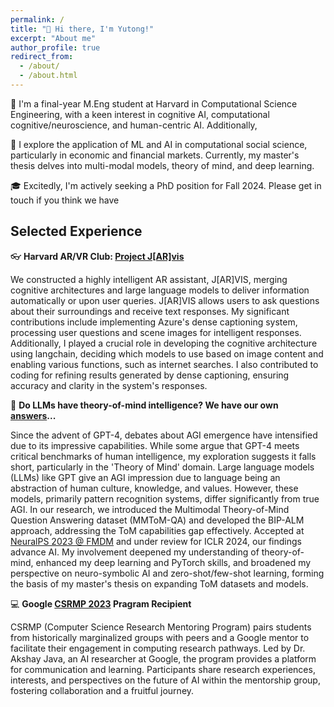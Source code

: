 ```yaml
---
permalink: /
title: "👋 Hi there, I'm Yutong!"
excerpt: "About me"
author_profile: true
redirect_from: 
  - /about/
  - /about.html
---
```


  📖 I'm a final-year M.Eng student at Harvard in Computational Science Engineering, with a keen interest in cognitive AI, computational cognitive/neuroscience, and human-centric AI. Additionally, 

  🤖 I explore the application of ML and AI in computational social science, particularly in economic and financial markets. Currently, my master's thesis delves into multi-modal models, theory of mind, and deep learning. 
  
  🎓 Excitedly, I'm actively seeking a PhD position for Fall 2024. Please get in touch if you think we have 


## Selected Experience

  👓 **Harvard AR/VR Club: [Project J[AR]vis](https://www.xr.augmentationlab.org/jarvis)**

  We constructed a highly intelligent AR assistant, J[AR]VIS, merging cognitive architectures and large language models to deliver information automatically or upon user queries. J[AR]VIS allows users to ask questions about their surroundings and receive text responses. My significant contributions include implementing Azure's dense captioning system, processing user questions and scene images for intelligent responses. Additionally, I played a crucial role in developing the cognitive architecture using langchain, deciding which models to use based on image content and enabling various functions, such as internet searches. I also contributed to coding for refining results generated by dense captioning, ensuring accuracy and clarity in the system's responses.

  📑 **Do LLMs have theory-of-mind intelligence? We have our own [answers](https://openreview.net/pdf?id=sMFqEror1b)...**

  Since the advent of GPT-4, debates about AGI emergence have intensified due to its impressive capabilities. While some argue that GPT-4 meets critical benchmarks of human intelligence, my exploration suggests it falls short, particularly in the 'Theory of Mind' domain. Large language models (LLMs) like GPT give an AGI impression due to language being an abstraction of human culture, knowledge, and values. However, these models, primarily pattern recognition systems, differ significantly from true AGI. In our research, we introduced the Multimodal Theory-of-Mind Question Answering dataset (MMToM-QA) and developed the BIP-ALM approach, addressing the ToM capabilities gap effectively. Accepted at [NeuralPS 2023 @ FMDM](https://openreview.net/forum?id=jbLM1yvxaL) and under review for ICLR 2024, our findings advance AI. My involvement deepened my understanding of theory-of-mind, enhanced my deep learning and PyTorch skills, and broadened my perspective on neuro-symbolic AI and zero-shot/few-shot learning, forming the basis of my master's thesis on expanding ToM datasets and models.

  💻 **Google [CSRMP 2023](https://research.google/outreach/csrmp/recipients/) Pragram Recipient**

  CSRMP (Computer Science Research Mentoring Program) pairs students from historically marginalized groups with peers and a Google mentor to facilitate their engagement in computing research pathways. Led by Dr. Akshay Java, an AI researcher at Google, the program provides a platform for communication and learning. Participants share research experiences, interests, and perspectives on the future of AI within the mentorship group, fostering collaboration and a fruitful journey.